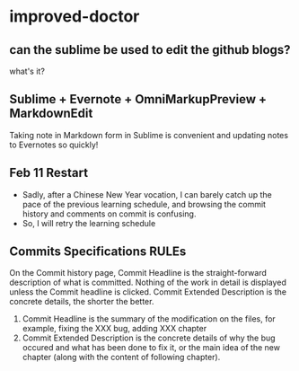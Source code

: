 # improved-doctor

## can the sublime be used to edit the github blogs?
what's it?

## Sublime + Evernote + OmniMarkupPreview + MarkdownEdit
Taking note in Markdown form in Sublime is convenient and updating notes to Evernotes so quickly!

## Feb 11 Restart
* Sadly, after a Chinese New Year vocation, I can barely catch up the pace of the previous learning schedule, and browsing the commit history and comments on commit is confusing.
* So, I will retry the learning schedule

## Commits Specifications RULEs
On the Commit history page, Commit Headline is the straight-forward description of what is committed.
Nothing of the work in detail is displayed unless the Commit headline is clicked.
Commit Extended Description is the concrete details, the shorter the better.


1. Commit Headline is the summary of the modification on the files, for example, fixing the XXX bug, adding XXX chapter
2. Commit Extended Description is the concrete details of why the bug occured and what has been done to fix it, or the main idea of the new chapter (along with the content of following chapter).
